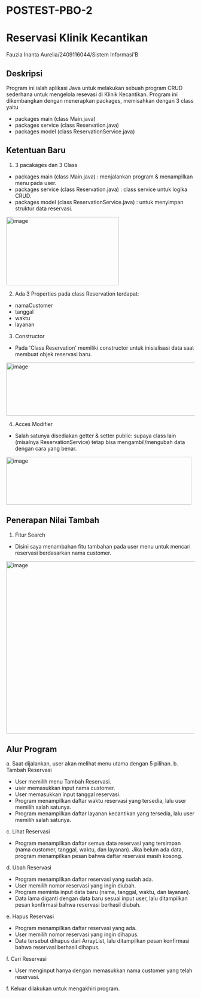 # POSTEST-PBO-2
# Reservasi Klinik Kecantikan

Fauzia Inanta Aurelia/2409116044/Sistem Informasi'B

## Deskripsi
Program ini ialah aplikasi Java untuk melakukan sebuah program CRUD sederhana untuk mengelola resevasi di Klinik Kecantikan. Program ini dikembangkan dengan menerapkan packages, memisahkan dengan 3 class yaitu 
- packages main (class Main.java) 
- packages service (class Reservation.java) 
- packages model (class ReservationService.java)

## Ketentuan Baru
1. 3 pacakages dan 3 Class
- packages main (class Main.java) : menjalankan program & menampilkan menu pada user.
- packages service (class Reservation.java)  : class service untuk logika CRUD.
- packages model (class ReservationService.java) : untuk menyimpan struktur data reservasi.
 <img width="301" height="182" alt="image" src="https://github.com/user-attachments/assets/e42fc044-212e-4dda-a105-c4d16c7504b8" />

  
2. Ada 3 Properties pada class Reservation terdapat:
* namaCustomer
* tanggal
* waktu
* layanan

3. Constructor
- Pada 'Class Reservation' memiliki constructor untuk inisialisasi data saat membuat objek reservasi baru.
 <img width="878" height="141" alt="image" src="https://github.com/user-attachments/assets/a6a4102a-de60-4fb4-aab8-ae67a4847a7f" />


4. Acces Modifier
- Salah satunya disediakan getter & setter public: supaya class lain (misalnya ReservationService) tetap bisa mengambil/mengubah data dengan cara yang benar.
 <img width="495" height="127" alt="image" src="https://github.com/user-attachments/assets/9b6ad88f-0cd6-4b2f-ae45-98681aaddcc7" />

## Penerapan Nilai Tambah

1. Fitur Search
- Disini saya menambahan fitu tambahan pada user menu untuk mencari reservasi berdasarkan nama customer.
 <img width="758" height="459" alt="image" src="https://github.com/user-attachments/assets/432fda24-b096-4575-af2d-9366030721aa" />

## Alur Program
a. Saat dijalankan, user akan melihat menu utama dengan 5 pilihan.
b. Tambah Reservasi
- User memilih menu Tambah Reservasi.
- user memasukkan input nama customer.
- User memasukkan input tanggal reservasi.
- Program menampilkan daftar waktu reservasi yang tersedia, lalu user memilih salah satunya.
- Program menampilkan daftar layanan kecantikan yang tersedia, lalu user memilih salah satunya.
  
c. Lihat Reservasi
- Program menampilkan daftar semua data reservasi yang tersimpan (nama customer, tanggal, waktu, dan layanan).
Jika belum ada data, program menampilkan pesan bahwa daftar reservasi masih kosong.

d. Ubah Reservasi
- Program menampilkan daftar reservasi yang sudah ada.
- User memilih nomor reservasi yang ingin diubah.
- Program meminta input data baru (nama, tanggal, waktu, dan layanan).
- Data lama diganti dengan data baru sesuai input user, lalu ditampilkan pesan konfirmasi bahwa reservasi berhasil diubah.

e. Hapus Reservasi
- Program menampilkan daftar reservasi yang ada.
- User memilih nomor reservasi yang ingin dihapus.
- Data tersebut dihapus dari ArrayList, lalu ditampilkan pesan konfirmasi bahwa reservasi berhasil dihapus.

f. Cari Reservasi
- User menginput hanya dengan memasukkan nama customer yang telah reservasi.

f. Keluar dilakukan untuk mengakhiri program.







